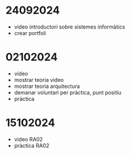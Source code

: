 # 24092024

- video introductori sobre sistemes informàtics
- crear portfoli

# 02102024

- video
- mostrar teoria video
- mostrar teoria arquitectura
- demanar voluntari per pràctica, punt positiu
- pràctica

# 15102024

- video RA02
- pràctica RA02
